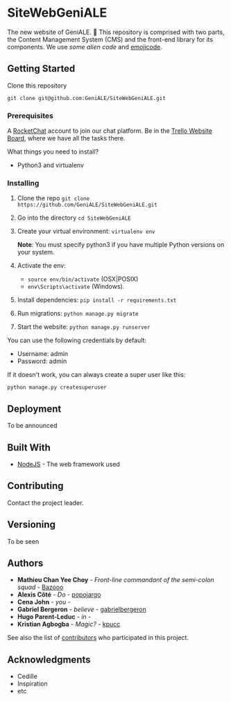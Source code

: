 # SiteWebGeniALE

The new website of GeniALE. :beers:
This repository is comprised with two parts, the Content Management System (CMS) and the front-end library for its components. We use *some alien code* and [emojicode](http://www.emojicode.org/).

## Getting Started

Clone this repository

```
git clone git@github.com:GeniALE/SiteWebGeniALE.git
```

### Prerequisites

A [RocketChat](https://rocket.chat/) account to join our chat platform.
Be in the [Trello Website Board](https://trello.com/b/t7NT6LjO/page-web-g%C3%A9niale), where we have all the tasks there.

What things you need to install?
  - Python3 and virtualenv

### Installing

1. Clone the repo `git clone https://github.com/GeniALE/SiteWebGeniALE.git`
2. Go into the directory `cd SiteWebGeniALE`
3. Create your virtual environment: `virtualenv env` 

   **Note**: You must specify python3 if you have multiple Python versions on your system.
4. Activate the env:

    -  `source env/bin/activate` (OSX|POSIX)
    -  `env\Scripts\activate` (Windows).
5. Install dependencies: `pip install -r requirements.txt`
6. Run migrations: `python manage.py migrate`
7. Start the website: `python manage.py runserver`

You can use the following credentials by default:

- Username: admin
- Password: admin

If it doesn't work, you can always create a super user like this:

`python manage.py createsuperuser`

## Deployment

To be announced

## Built With

* [NodeJS](https://nodejs.org) - The web framework used

## Contributing

Contact the project leader.

## Versioning

To be seen

## Authors

* **Mathieu Chan Yee Choy** - *Front-line commandant of the semi-colon squad* - [Bazooo](https://github.com/Bazooo)
* **Alexis Côté** - *Do* - [popojargo](https://github.com/popojargo)
* **Cena John** - *you* -
* **Gabriel Bergeron** - *believe* - [gabrielbergeron](https://github.com/gabrielbergeron)
* **Hugo Parent-Leduc** - *in* -
* **Kristian Agbogba** - *Magic?* - [kpucc](https://github.com/kpucc)

See also the list of [contributors](https://github.com/GeniALE/SiteWebGeniALE/contributors) who participated in this project.

## Acknowledgments

* Cedille
* Inspiration
* etc
